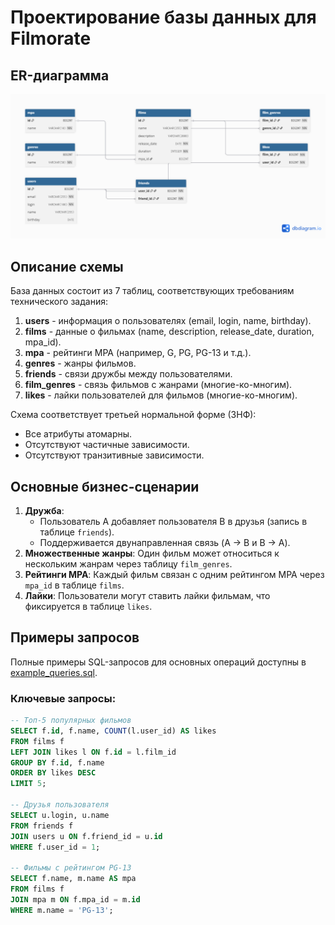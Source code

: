 # Проектирование базы данных для Filmorate

## ER-диаграмма
![ER-диаграмма базы данных](src/image/filmorate_er_diagram.png)

## Описание схемы
База данных состоит из 7 таблиц, соответствующих требованиям технического задания:

1. **users** - информация о пользователях (email, login, name, birthday).
2. **films** - данные о фильмах (name, description, release_date, duration, mpa_id).
3. **mpa** - рейтинги MPA (например, G, PG, PG-13 и т.д.).
4. **genres** - жанры фильмов.
5. **friends** - связи дружбы между пользователями.
6. **film_genres** - связь фильмов с жанрами (многие-ко-многим).
7. **likes** - лайки пользователей для фильмов (многие-ко-многим).

Схема соответствует третьей нормальной форме (3НФ):
- Все атрибуты атомарны.
- Отсутствуют частичные зависимости.
- Отсутствуют транзитивные зависимости.

## Основные бизнес-сценарии
1. **Дружба**:
   - Пользователь A добавляет пользователя B в друзья (запись в таблице `friends`).
   - Поддерживается двунаправленная связь (A → B и B → A).
2. **Множественные жанры**: Один фильм может относиться к нескольким жанрам через таблицу `film_genres`.
3. **Рейтинги MPA**: Каждый фильм связан с одним рейтингом MPA через `mpa_id` в таблице `films`.
4. **Лайки**: Пользователи могут ставить лайки фильмам, что фиксируется в таблице `likes`.

## Примеры запросов
Полные примеры SQL-запросов для основных операций доступны в [example_queries.sql](src/main/resources/example_queries.sql).

### Ключевые запросы:
```sql
-- Топ-5 популярных фильмов
SELECT f.id, f.name, COUNT(l.user_id) AS likes
FROM films f
LEFT JOIN likes l ON f.id = l.film_id
GROUP BY f.id, f.name
ORDER BY likes DESC
LIMIT 5;

-- Друзья пользователя
SELECT u.login, u.name
FROM friends f
JOIN users u ON f.friend_id = u.id
WHERE f.user_id = 1;

-- Фильмы с рейтингом PG-13
SELECT f.name, m.name AS mpa
FROM films f
JOIN mpa m ON f.mpa_id = m.id
WHERE m.name = 'PG-13';
